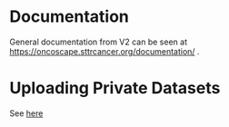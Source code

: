 # Documentation

General documentation from V2 can be seen at https://oncoscape.sttrcancer.org/documentation/ .

# Uploading Private Datasets

See [here](./upload.md)
